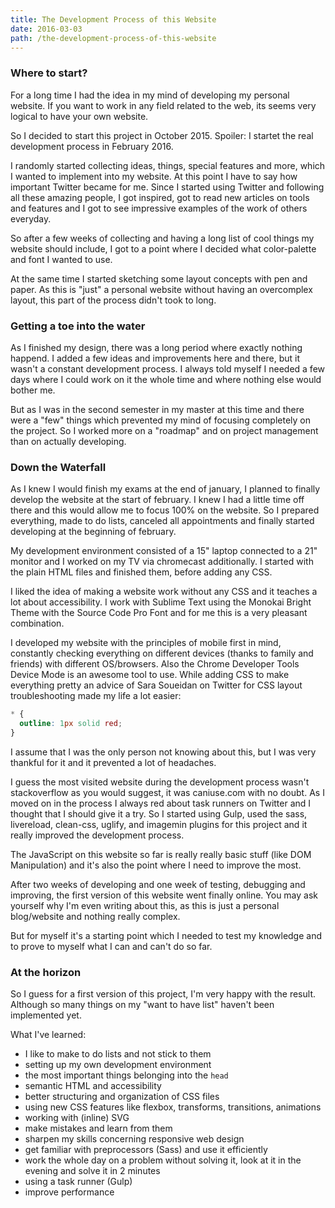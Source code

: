 ```yaml
---
title: The Development Process of this Website
date: 2016-03-03
path: /the-development-process-of-this-website
---
```


### Where to start?

For a long time I had the idea in my mind of developing my personal website. If you want to work in any field related to the web, its seems very logical to have your own website. 

So I decided to start this project in October 2015. Spoiler: I startet the real development process in February 2016.

I randomly started collecting ideas, things, special features and more, which I wanted to implement into my website. At this point I have to say how important Twitter became for me. Since I started using Twitter and following all these amazing people, I got inspired, got to read new articles on tools and features and I got to see impressive examples of the work of others everyday.

So after a few weeks of collecting and having a long list of cool things my website should include, I got to a point where I decided what color-palette and font I wanted to use. 

At the same time I started sketching some layout concepts with pen and paper. As this is "just" a personal website without having an overcomplex layout, this part of the process didn't took to long.

### Getting a toe into the water

As I finished my design, there was a long period where exactly nothing happend. I added a few ideas and improvements here and there, but it wasn't a constant development process. I always told myself I needed a few days where I could work on it the whole time and where nothing else would bother me.

But as I was in the second semester in my master at this time and there were a "few" things which prevented my mind of focusing completely on the project. So I worked more on a "roadmap" and on project management than on actually developing.

### Down the Waterfall

As I knew I would finish my exams at the end of january, I planned to finally develop the website at the start of february. I knew I had a little time off there and this would allow me to focus 100% on the website. So I prepared everything, made to do lists, canceled all appointments and finally started developing at the beginning of february.

My development environment consisted of a 15" laptop connected to a 21" monitor and I worked on my TV via chromecast additionally. I started with the plain HTML files and finished them, before adding any CSS. 

I liked the idea of making a website work without any CSS and it teaches a lot about accessibility. I work with Sublime Text using the Monokai Bright Theme with the Source Code Pro Font and for me this is a very pleasant combination.


I developed my website with the principles of mobile first in mind, constantly checking everything on different devices (thanks to family and friends) with different OS/browsers. Also the Chrome Developer Tools Device Mode is an awesome tool to use. While adding CSS to make everything pretty an advice of Sara Soueidan on Twitter for CSS layout troubleshooting made my life a lot easier:

```css
* {
  outline: 1px solid red;
}
```

I assume that I was the only person not knowing about this, but I was very thankful for it and it prevented a lot of headaches.

I guess the most visited website during the development process wasn't stackoverflow as you would suggest, it was caniuse.com with no doubt. As I moved on in the process I always red about task runners on Twitter and I thought that I should give it a try. So I started using Gulp, used the sass, livereload, clean-css, uglify, and imagemin plugins for this project and it really improved the development process.

The JavaScript on this website so far is really really basic stuff (like DOM Manipulation) and it's also the point where I need to improve the most.

After two weeks of developing and one week of testing, debugging and improving, the first version of this website went finally online. You may ask yourself why I'm even writing about this, as this is just a personal blog/website and nothing really complex.
 
But for myself it's a starting point which I needed to test my knowledge and to prove to myself what I can and can't do so far.

### At the horizon

So I guess for a first version of this project, I'm very happy with the result. Although so many things on my "want to have list" haven't been implemented yet.

What I've learned:
* I like to make to do lists and not stick to them
* setting up my own development environment
* the most important things belonging into the `head`
* semantic HTML and accessibility
* better structuring and organization of CSS files
* using new CSS features like flexbox, transforms, transitions, animations
* working with (inline) SVG
* make mistakes and learn from them
* sharpen my skills concerning responsive web design
* get familiar with preprocessors (Sass) and use it efficiently
* work the whole day on a problem without solving it, look at it in the evening and solve it in 2 minutes
* using a task runner (Gulp)
* improve performance

